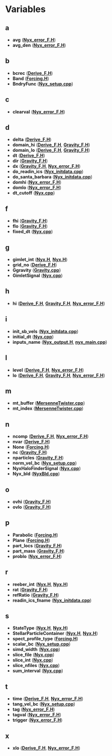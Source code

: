 
# Variables


## a

* **avg** ([**Nyx\_error\_F.H**](Nyx__error__F_8H.md))
* **avg\_den** ([**Nyx\_error\_F.H**](Nyx__error__F_8H.md))


## b

* **bcrec** ([**Derive\_F.H**](Derive__F_8H.md))
* **Band** ([**Forcing.H**](Forcing_8H.md))
* **BndryFunc** ([**Nyx\_setup.cpp**](Nyx__setup_8cpp.md))


## c

* **clearval** ([**Nyx\_error\_F.H**](Nyx__error__F_8H.md))


## d

* **delta** ([**Derive\_F.H**](Derive__F_8H.md))
* **domain\_hi** ([**Derive\_F.H**](Derive__F_8H.md), [**Gravity\_F.H**](Gravity__F_8H.md))
* **domain\_lo** ([**Derive\_F.H**](Derive__F_8H.md), [**Gravity\_F.H**](Gravity__F_8H.md))
* **dt** ([**Derive\_F.H**](Derive__F_8H.md))
* **dir** ([**Gravity\_F.H**](Gravity__F_8H.md))
* **dx** ([**Gravity\_F.H**](Gravity__F_8H.md), [**Nyx\_error\_F.H**](Nyx__error__F_8H.md))
* **do\_readin\_ics** ([**Nyx\_initdata.cpp**](Nyx__initdata_8cpp.md))
* **do\_santa\_barbara** ([**Nyx\_initdata.cpp**](Nyx__initdata_8cpp.md))
* **domhi** ([**Nyx\_error\_F.H**](Nyx__error__F_8H.md))
* **domlo** ([**Nyx\_error\_F.H**](Nyx__error__F_8H.md))
* **dt\_cutoff** ([**Nyx.cpp**](Nyx_8cpp.md))


## f

* **fhi** ([**Gravity\_F.H**](Gravity__F_8H.md))
* **flo** ([**Gravity\_F.H**](Gravity__F_8H.md))
* **fixed\_dt** ([**Nyx.cpp**](Nyx_8cpp.md))


## g

* **gimlet\_int** ([**Nyx.H**](Exec_2Test__Only__Axions_2Nyx_8H.md), [**Nyx.H**](Source_2Nyx_8H.md))
* **grid\_no** ([**Derive\_F.H**](Derive__F_8H.md))
* **Ggravity** ([**Gravity.cpp**](Gravity_8cpp.md))
* **GimletSignal** ([**Nyx.cpp**](Nyx_8cpp.md))


## h

* **hi** ([**Derive\_F.H**](Derive__F_8H.md), [**Gravity\_F.H**](Gravity__F_8H.md), [**Nyx\_error\_F.H**](Nyx__error__F_8H.md))


## i

* **init\_sb\_vels** ([**Nyx\_initdata.cpp**](Nyx__initdata_8cpp.md))
* **initial\_dt** ([**Nyx.cpp**](Nyx_8cpp.md))
* **inputs\_name** ([**Nyx\_output.H**](Nyx__output_8H.md), [**nyx\_main.cpp**](nyx__main_8cpp.md))


## l

* **level** ([**Derive\_F.H**](Derive__F_8H.md), [**Nyx\_error\_F.H**](Nyx__error__F_8H.md))
* **lo** ([**Derive\_F.H**](Derive__F_8H.md), [**Gravity\_F.H**](Gravity__F_8H.md), [**Nyx\_error\_F.H**](Nyx__error__F_8H.md))


## m

* **mt\_buffer** ([**MersenneTwister.cpp**](MersenneTwister_8cpp.md))
* **mt\_index** ([**MersenneTwister.cpp**](MersenneTwister_8cpp.md))


## n

* **ncomp** ([**Derive\_F.H**](Derive__F_8H.md), [**Nyx\_error\_F.H**](Nyx__error__F_8H.md))
* **nvar** ([**Derive\_F.H**](Derive__F_8H.md))
* **None** ([**Forcing.H**](Forcing_8H.md))
* **nc** ([**Gravity\_F.H**](Gravity__F_8H.md))
* **nparticles** ([**Gravity\_F.H**](Gravity__F_8H.md))
* **norm\_vel\_bc** ([**Nyx\_setup.cpp**](Nyx__setup_8cpp.md))
* **NyxHaloFinderSignal** ([**Nyx.cpp**](Nyx_8cpp.md))
* **Nyx\_bld** ([**NyxBld.cpp**](NyxBld_8cpp.md))


## o

* **ovhi** ([**Gravity\_F.H**](Gravity__F_8H.md))
* **ovlo** ([**Gravity\_F.H**](Gravity__F_8H.md))


## p

* **Parabolic** ([**Forcing.H**](Forcing_8H.md))
* **Plane** ([**Forcing.H**](Forcing_8H.md))
* **part\_locs** ([**Gravity\_F.H**](Gravity__F_8H.md))
* **part\_mass** ([**Gravity\_F.H**](Gravity__F_8H.md))
* **problo** ([**Nyx\_error\_F.H**](Nyx__error__F_8H.md))


## r

* **reeber\_int** ([**Nyx.H**](Exec_2Test__Only__Axions_2Nyx_8H.md), [**Nyx.H**](Source_2Nyx_8H.md))
* **rat** ([**Gravity\_F.H**](Gravity__F_8H.md))
* **refRatio** ([**Gravity\_F.H**](Gravity__F_8H.md))
* **readin\_ics\_fname** ([**Nyx\_initdata.cpp**](Nyx__initdata_8cpp.md))


## s

* **StateType** ([**Nyx.H**](Exec_2Test__Only__Axions_2Nyx_8H.md), [**Nyx.H**](Source_2Nyx_8H.md))
* **StellarParticleContainer** ([**Nyx.H**](Exec_2Test__Only__Axions_2Nyx_8H.md), [**Nyx.H**](Source_2Nyx_8H.md))
* **spect\_profile\_type** ([**Forcing.H**](Forcing_8H.md))
* **scalar\_bc** ([**Nyx\_setup.cpp**](Nyx__setup_8cpp.md))
* **simd\_width** ([**Nyx.cpp**](Nyx_8cpp.md))
* **slice\_file** ([**Nyx.cpp**](Nyx_8cpp.md))
* **slice\_int** ([**Nyx.cpp**](Nyx_8cpp.md))
* **slice\_nfiles** ([**Nyx.cpp**](Nyx_8cpp.md))
* **sum\_interval** ([**Nyx.cpp**](Nyx_8cpp.md))


## t

* **time** ([**Derive\_F.H**](Derive__F_8H.md), [**Nyx\_error\_F.H**](Nyx__error__F_8H.md))
* **tang\_vel\_bc** ([**Nyx\_setup.cpp**](Nyx__setup_8cpp.md))
* **tag** ([**Nyx\_error\_F.H**](Nyx__error__F_8H.md))
* **tagval** ([**Nyx\_error\_F.H**](Nyx__error__F_8H.md))
* **trigger** ([**Nyx\_error\_F.H**](Nyx__error__F_8H.md))


## x

* **xlo** ([**Derive\_F.H**](Derive__F_8H.md), [**Nyx\_error\_F.H**](Nyx__error__F_8H.md))

